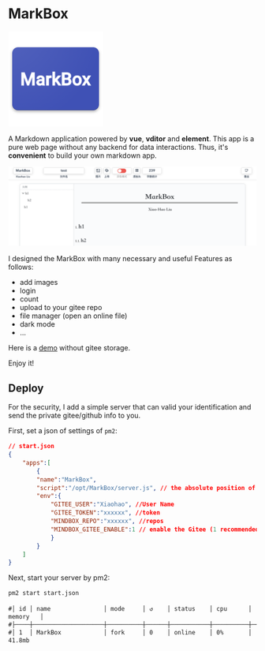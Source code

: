 
# MarkBox 
![](public/ic_launcher.png)

A Markdown application powered by **vue**, **vditor** and **element**. This app is a pure web page without any backend for data interactions. Thus, it's **convenient** to build your own markdown app.

![](./pic_1.png)

I designed the MarkBox with many necessary and useful Features as follows:

- add images
- login
- count 
- upload to your gitee repo
- file manager (open an online file)
- dark mode
- ...


Here is a [demo](http://wykxldz.gitee.io/mindbox/?u=WYKXLDZ&r=MindBoxCollection&s=3746793b39d93d69f05aaac9ac39035ec3ae5544&n=Demo.mb) without gitee storage.

Enjoy it!

## Deploy
For the security, I add a simple server that can valid your identification and send the private gitee/github info to you.

First, set a json of settings of `pm2`:
```json
// start.json
{
	"apps":[
		{
		"name":"MarkBox",
		"script":"/opt/MarkBox/server.js", // the absolute position of your serve app.
		"env":{
			"GITEE_USER":"Xiaohao", //User Name
			"GITEE_TOKEN":"xxxxxx", //token 
			"MINDBOX_REPO":"xxxxxx", //repos
			"MINDBOX_GITEE_ENABLE":1 // enable the Gitee (1 recommended)
			}
		}
	]
}
```
Next, start your server by pm2:
```shell
pm2 start start.json

#│ id │ name               │ mode     │ ↺    │ status    │ cpu      │ memory   │
#├────┼────────────────────┼──────────┼──────┼───────────┼──────────┼──────────┤
#│ 1  │ MarkBox            │ fork     │ 0    │ online    │ 0%       │ 41.8mb
```